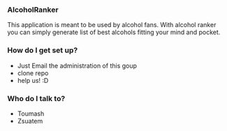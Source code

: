 ### AlcoholRanker ###

This application is meant to be used by alcohol fans.
With alcohol ranker you can simply generate list 
of best alcohols fitting your mind and pocket.


### How do I get set up? ###

* Just Email the administration of this goup
* clone repo
* help us! :D

### Who do I talk to? ###

* Toumash
* Zsuatem